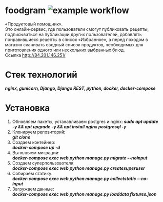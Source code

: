 # foodgram ![example workflow](https://github.com/YaRomanovIvan/foodgram-project/actions/workflows/foodgram.yml/badge.svg)
«Продуктовый помощник».  
Это онлайн-сервис, где пользователи смогут публиковать рецепты, подписываться на публикации других пользователей, добавлять понравившиеся рецепты в список «Избранное», а перед походом в магазин скачивать сводный список продуктов, необходимых для приготовления одного или нескольких выбранных блюд.  
Ссылка http://84.201.146.251/  

# Стек технологий  
  ***nginx, gunicorn, Django, Django REST, python, docker, docker-compose***
# Установка
1. Обновляем пакеты, устанавливаем postgres и nginx:
  ***sudo apt update -y && apt upgrade -y && apt install nginx postgresql -y*** 
2. Клонируем репозиторий:  
  ***git clone***  
3. Создаем контейнер:  
  ***docker-compose up -d***  
4. Выполняем миграции:  
  ***docker-compose exec web python manage.py migrate --noinput***  
5. Создаем суперпользовотеля:  
  ***docker-compose exec web python manage.py createsuperuser***  
6. Собираем статику:  
  ***docker-compose exec web python manage.py collectstatic --no-input***  
7. Загружаем данные:  
  ***docker-compose exec web python manage.py loaddata fixtures.json***  

